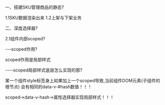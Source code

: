 一、搭建SKU管理商品的静态?

1.1SKU数据渲染出来
1.2上架与下架业务





二、深度选择器?


2.1组件内部scoped?

---scoped作用?

scoped作用是局部样式

----scoped局部样式底层怎么实现的那?

某一个组件style标签身上如果加上一个scoped导致,当前组件DOM元素(子组件的根节点)
会有相同的data-v-#hash数值！！！

scoped->data-v-hash->属性选择器实现局部样式！！！




